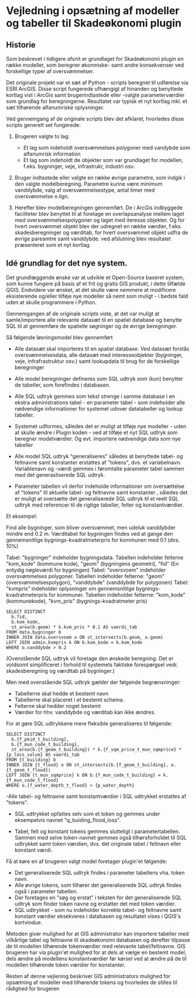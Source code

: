 # Vejledning i opsætning af modeller og tabeller til Skadeøkonomi plugin

## Historie

Som beskrevet i tidligere afsnit er grundlaget for Skadeøkonomi plugin en række modeller, som beregner økonmiske- samt andre konsekvenser 
ved forskellige typer af oversvømmelser.

Det originale projekt var et sæt af Python - scripts beregnet til udførelse via ESRI ArcGIS.
Disse script fungerede ufhængigt af hinanden og benyttede kortlag vist i ArcGis samt brugerindtastede eller -valgte 
parameterværdier som grundlag for beregningerne. Resultatet var typisk et nyt kortlag inkl. et sæt tilhørende alfanumriske oplysninger.

Ved gennemgang af de originale scripts blev det afklaret, hvorledes disse scripts
generelt set fungerede:

1. Brugeren valgte to lag:

    - Et lag som indeholdt oversvømmelses polygoner med vandybde som alfanumrisk information
	- Et lag som indeholdt de objekter som var grundlaget for modellen, f.eks. bygninger, veje, infrastrukr, industri osv. 

2. Bruger indtastede eller valgte en række øvrige parametre, som indgik i den valgte modelberegning. Parametre kunne være minimum vanddybde, valg af oversvømmelsestype, antal timer med oversvømmelse o.lign.

3. Herefter blev modelberegningen gennemført. De i ArcGis indbyggede faciliteter blev benyttet til at foretage en overlapsanalyse mellem laget med oversvømmelsespolygoner og laget med iteresse objekter. Og for 
hvert oversvømmet objekt blev der udregnet en række værdier, f.eks. skadesberegninger og værditab, for hvert oversvømmet objekt udfra de øvrige pareamtre samt vanddybde.
ved afslutning blev resultatet præsenteret som et nyt kortlag.

## Idé grundlag for det nye system.

Det grundlæggende ønske var at udvikle et Open-Source baseret system, som kunne fungere på basis af et frit og gratis GIS produkt, i dette tilfælde QGIS. Endvidere var ønsket, at det skulle være nemmere at modificere
eksisterende og/eller tilføje nye modeller så nemt som muligt - i bedste fald uden at skulle programmere i Python.
 
Gennemgangen af de originale scripts viste, at det var muligt at samle/importere alle relevante datasæt til en spatiel database og benytte SQL til at gennemføre de spatielle søgninger og de øvrige beregninger.
 
Så følgende løsningsmodel blev gennemført

- Alle datasæt skal importeres til en spatiel database. Ved datasæt forstås oversvømmelsesdata, alle datasæt med interesseobjekter (bygninger, veje, infrafrastruktur osv.) samt lookupdata til brug for 
de forskellige beregninger

- Alle model beregninger defineres som SQL udtryk som (kun) benytter de tabeller, som forefindes i databasen.

- Alle SQL udtryk gemmes som tekst strenge i samme database i en ekstra administrations tabel - en parameter tabel - som indeholder alle nødvendige informationer for systemet udover datatabeller og lookup tabeller.

- Systemet udformes, således det er muligt at tilføje nye modeller - uden at skulle ændre i Plugin koden - ved at tilføje et nyt SQL udtryk som beregner modelværdier. Og evt. importere nødvendige data som nye tabeller

- Alle model SQL udtryk "generaliseres" således at benyttede tabel- og feltnavne samt konstanter erstattes af "tokens", dvs. et variabelnavn. Variablenavn og -værdi gemmes i føromtalte parameter tabel sammen med det generasliserede SQL udtryk.

- Parameter tabellen vil derfor indeholde informationer om oversættelse af "tokens" til aktuelle tabel- og feltnavne samt konstanter , således det er muligt at oversætte det generaliserede SQL udtryk til et reelt SQL
udtryk med referencer til de rigtige tabeller, felter og konstantværdier.  

Et eksempel: 

Find alle bygninger, som bliver oversvømmet, men udeluk vanddybder mindre end 0.2 m. Værditabet for bygningen findes ved at gange den gennemsnitlige bygnings-kvadratmeterpris for kommunen med 0.1 (dvs. 10%)   

Tabel: "bygninger" indeholder bygningsdata. Tabellen indeholder felterne "kom_kode" (kommune kode), "geom" (bygningens geometri), "fid" (En entydig nøgleværdi for bygningen) 
Tabel: "oversvoem" indeholder oversvømmelses polygoner. Tabellen indeholder felterne: "geom" (oversvømmelsespolygon), "vanddybde" (vanddybde for polygonen) 
Tabel: "kvmpris" indeholder oplysninger om gennemsnitlige bygnings-kvadratmeterpris for kommuner. Tabellen indeholder felterne: "kom_kode" (kommunekode), "kvm_pris" (bygnings-kvadratmeter pris) 

    SELECT DISTINCT 
      b.fid,
      b.kom_kode,
      st_area(b.geom) * k.kvm_pris * 0.1 AS vaerdi_tab
    FROM data.bygninger b 
    INNER JOIN data.oversvoem o ON st_intersects(b.geom, o.geom) 
    LEFT JOIN admin.kvmpris k ON b.kom_kode = k.kom_kode
    WHERE o.vanddybde > 0.2

(Ovenstående SQL udtryk vil foretage den ønskede beregning. Det er voldsomt simplificeret i forhold til systemets faktiske forespørgsel vedr. skadesberegning og værditab på bygninger.)

Men med ovenstående SQL udtryk gælder der følgende begrænsninger: 

- Tabellerne skal hedde et bestemt navn
- Tabellerne skal placeret i et bestemt schema.
- Felterne skal hedder noget bestemt
- Værdier for hhv. vanddybde og værditab kan ikke ændres.

For at gøre SQL udtrykkene mere fleksible generaliseres til følgende:

    SELECT DISTINCT 
      b.{f_pkid_t_building},
      b.{f_mun_code_t_building},
      st_area(b.{f_geom_t_building}) * k.{f_sqm_price_t_mun_sqmprice} * {p_loss_value} AS vaerdi_tab
    FROM {t_building} b 
    INNER JOIN {t_flood} o ON st_intersects(b.{f_geom_t_building}, o.{f_geom_t_flood}) 
    LEFT JOIN {t_mun_sqmprice} k ON b.{f_mun_code_t_building} = k.{f_mun_code_t_flood}
    WHERE o.{f_water_depth_t_flood} > {p_water_depth}

-Alle tabel- og feltnavne samt konstantværdier i SQL udtrykket erstattes af "tokens".  

- SQL udtrykket opfattes selv som et token og gemmes under eksempelvis navnet "q_buiding_flood_loss".  

- Tabel, felt og konstant tokens gemmes slutteligt i parametertabellen. Sammen med selve token-navnet gemmes også tilhørsforholdet til SQL udtrykket samt token værdien, dvs. det originale tabel / feltnavn eller konstant værdi. 

Få at køre en af brugeren valgt model foretager plugin'et følgende:

- Det generaliserede SQL udtryk findes i parameter tabellens vha. token navn.
- Alle øvrige tokens, som tilhører det generaliserede SQL udtryk findes også i parameter tabellen.
- Der foretages en "søg og erstat" i teksten for det generaliserede SQL udtryk som finder token navne og erstatter det med token værdier.
- SQL udtrykket - som nu indeholder korrekte tabel- og feltnavne samt konstant værdier eksekveres i databasen og resultatet vises i QGIS's kortvindue.

Metoden giver mulighed for at GIS administrator kan importere tabeller med vilkårlige tabel og feltnavne til skadeøkonomi databasen og derefter tilpasse de til modellen tilhørende tokenværdier med relevante tabel/feltnavne. 
GIS brugeren har via plugin'et mulighed for at dels at vælge en bestemt model, dels ændre på modellens konstantværdier før kørsel ved at ændre på de til modellen tilhørende token værdier for konstanter.

Resten af denne vejlening beskriver GIS administrators mulighed for opsætning af modeller med tilhørende tokens og hvorledes de stilles til rådighed for brugeren 



